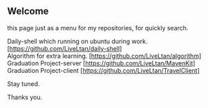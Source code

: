 ## Welcome

this page just as a menu for my repositories, for quickly search.


Daily-shell which running on ubuntu during work. [https://github.com/LiveLtan/daily-shell] <br/>
Algorithm for extra learning. [https://github.com/LiveLtan/algorithm] <br/>
Graduation Project-server   [https://github.com/LiveLtan/MavenKit] <br/>
Graduation Project-client   [https://github.com/LiveLtan/TravelClient] <br/>

Stay tuned.

Thanks you.
